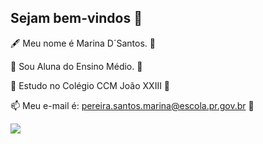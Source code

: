 ## Sejam bem-vindos 🤍


🖋️ Meu nome é Marina D´Santos. 🤍

📖 Sou Aluna do Ensino Médio. 🤍

🏫 Estudo no Colégio CCM João XXIII 🤍

📫 Meu e-mail é: pereira.santos.marina@escola.pr.gov.br 🤍

![](https://media1.tenor.com/m/TmJWz4ZkSfQAAAAC/claire-dancing.gif)
